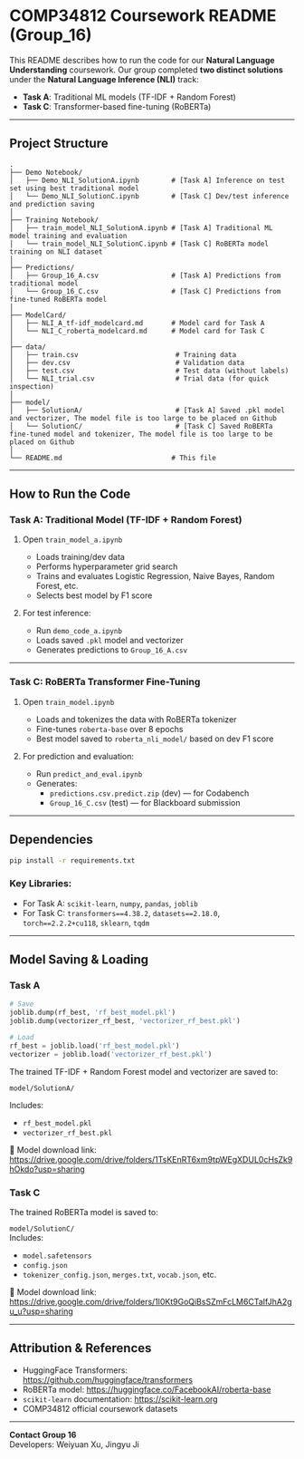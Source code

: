 #  COMP34812 Coursework README (Group_16)

This README describes how to run the code for our **Natural Language Understanding** coursework. Our group completed **two distinct solutions** under the **Natural Language Inference (NLI)** track:

- **Task A**: Traditional ML models (TF-IDF + Random Forest)
- **Task C**: Transformer-based fine-tuning (RoBERTa)

---

##  Project Structure

```
.
├── Demo Notebook/
│   ├── Demo_NLI_SolutionA.ipynb        # [Task A] Inference on test set using best traditional model
│   └── Demo_NLI_SolutionC.ipynb        # [Task C] Dev/test inference and prediction saving
│
├── Training Notebook/
│   ├── train_model_NLI_SolutionA.ipynb # [Task A] Traditional ML model training and evaluation
│   └── train_model_NLI_SolutionC.ipynb # [Task C] RoBERTa model training on NLI dataset
│
├── Predictions/
│   ├── Group_16_A.csv                  # [Task A] Predictions from traditional model
│   └── Group_16_C.csv                  # [Task C] Predictions from fine-tuned RoBERTa model
│
├── ModelCard/
│   ├── NLI_A_tf-idf_modelcard.md       # Model card for Task A
│   └── NLI_C_roberta_modelcard.md      # Model card for Task C
│
├── data/
│   ├── train.csv                        # Training data
│   ├── dev.csv                          # Validation data
│   ├── test.csv                         # Test data (without labels)
│   └── NLI_trial.csv                    # Trial data (for quick inspection)
│
├── model/
│   ├── SolutionA/                       # [Task A] Saved .pkl model and vectorizer, The model file is too large to be placed on Github
│   └── SolutionC/                       # [Task C] Saved RoBERTa fine-tuned model and tokenizer, The model file is too large to be placed on Github
│
└── README.md                           # This file
```

---

##  How to Run the Code

###  Task A: Traditional Model (TF-IDF + Random Forest)

1. Open `train_model_a.ipynb`  
   - Loads training/dev data  
   - Performs hyperparameter grid search  
   - Trains and evaluates Logistic Regression, Naive Bayes, Random Forest, etc.  
   - Selects best model by F1 score

2. For test inference:
   - Run `demo_code_a.ipynb`  
   - Loads saved `.pkl` model and vectorizer  
   - Generates predictions to `Group_16_A.csv`

---

###  Task C: RoBERTa Transformer Fine-Tuning

1. Open `train_model.ipynb`  
   - Loads and tokenizes the data with RoBERTa tokenizer  
   - Fine-tunes `roberta-base` over 8 epochs  
   - Best model saved to `roberta_nli_model/` based on dev F1 score

2. For prediction and evaluation:
   - Run `predict_and_eval.ipynb`  
   - Generates:
     - `predictions.csv.predict.zip` (dev) — for Codabench
     - `Group_16_C.csv` (test) — for Blackboard submission

---

##  Dependencies

```bash
pip install -r requirements.txt
```

### Key Libraries:
- For Task A: `scikit-learn`, `numpy`, `pandas`, `joblib`
- For Task C: `transformers==4.38.2`, `datasets==2.18.0`, `torch==2.2.2+cu118`, `sklearn`, `tqdm`

---

## Model Saving & Loading

### Task A
```python
# Save
joblib.dump(rf_best, 'rf_best_model.pkl')
joblib.dump(vectorizer_rf_best, 'vectorizer_rf_best.pkl')

# Load
rf_best = joblib.load('rf_best_model.pkl')
vectorizer = joblib.load('vectorizer_rf_best.pkl')
```

The trained TF-IDF + Random Forest model and vectorizer are saved to:

`model/SolutionA/`

Includes:
- `rf_best_model.pkl`
- `vectorizer_rf_best.pkl`

🔗 Model download link:  
https://drive.google.com/drive/folders/1TsKEnRT6xm9tpWEgXDUL0cHsZk9hOkdo?usp=sharing


### Task C
The trained RoBERTa model is saved to:

 `model/SolutionC/`  
Includes:
- `model.safetensors`
- `config.json`
- `tokenizer_config.json`, `merges.txt`, `vocab.json`, etc.

🔗 Model download link:  
https://drive.google.com/drive/folders/1l0Kt9GoQiBsSZmFcLM6CTaIfJhA2gu_u?usp=sharing


---

##  Attribution & References

- HuggingFace Transformers: https://github.com/huggingface/transformers  
- RoBERTa model: https://huggingface.co/FacebookAI/roberta-base  
- `scikit-learn` documentation: https://scikit-learn.org  
- COMP34812 official coursework datasets

---

 **Contact Group 16**  
Developers: Weiyuan Xu, Jingyu Ji  
